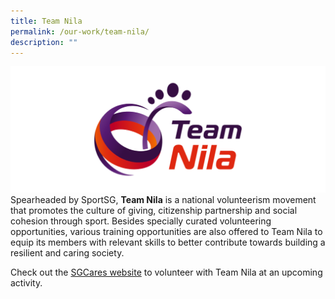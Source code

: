 ```yaml
---
title: Team Nila
permalink: /our-work/team-nila/
description: ""
---
```

![Team Nila](/images/team-nila-logo1.png)
Spearheaded by SportSG, **Team Nila** is a national volunteerism movement that promotes the culture of giving, citizenship partnership and social cohesion through sport. Besides specially curated volunteering opportunities, various training opportunities are also offered to Team Nila to equip its members with relevant skills to better contribute towards building a resilient and caring society.

Check out the [SGCares website](https://circle.myactivesg.com/team-nila) to volunteer with Team Nila at an upcoming activity.